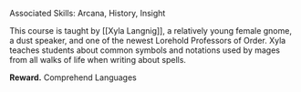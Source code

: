 Associated Skills: Arcana, History, Insight

This course is taught by [[Xyla Langnig]], a relatively young female gnome, a dust speaker, and one of the newest Lorehold Professors of Order. Xyla teaches students about common symbols and notations used by mages from all walks of life when writing about spells.

**Reward.** Comprehend Languages